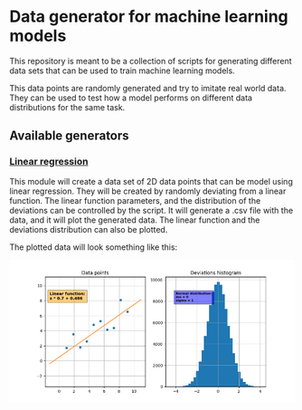 # Data generator for machine learning models

This repository is meant to be a collection of scripts for generating 
different data sets that can be used to train machine learning models.

This data points are randomly generated and try to imitate real world data.
They can be used to test how a model performs on different data 
distributions for the same task.

## Available generators

### [Linear regression](https://github.com/fiquinho/data-generator/tree/master/linear_regression)

This module will create a data set of 2D data points that can be model 
using linear regression. They will be created by randomly deviating from 
a linear function. The linear function parameters, and the distribution 
of the deviations can be controlled by the script. It will generate a 
.csv file with the data, and it will plot the generated data. The linear 
function and the deviations distribution can also be plotted.

The plotted data will look something like this:

![linear_regression_data_example](linear_regression/plot_example.png)
